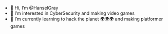 - 👋 Hi, I’m @HanselGray
- 👀 I’m interested in CyberSecurity and making video games
- 🌱 I’m currently learning to hack the planet 🌍🌍🌍 and making platformer games
<!--- - 💞️ I’m looking to collaborate on ...
- 📫 How to reach me ...
- 😄 Pronouns: ...
- ⚡ Fun fact: ...
--->
<!---
HanselGray/HanselGray is a ✨ special ✨ repository because its `README.md` (this file) appears on your GitHub profile.
You can click the Preview link to take a look at your changes.
--->
